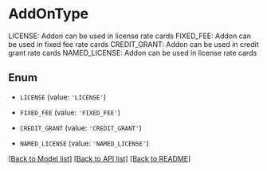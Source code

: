 # AddOnType

LICENSE: Addon can be used in license rate cards FIXED_FEE: Addon can be used in fixed fee rate cards CREDIT_GRANT: Addon can be used in credit grant rate cards NAMED_LICENSE: Addon can be used in license rate cards 

## Enum

* `LICENSE` (value: `'LICENSE'`)

* `FIXED_FEE` (value: `'FIXED_FEE'`)

* `CREDIT_GRANT` (value: `'CREDIT_GRANT'`)

* `NAMED_LICENSE` (value: `'NAMED_LICENSE'`)

[[Back to Model list]](../README.md#documentation-for-models) [[Back to API list]](../README.md#documentation-for-api-endpoints) [[Back to README]](../README.md)


